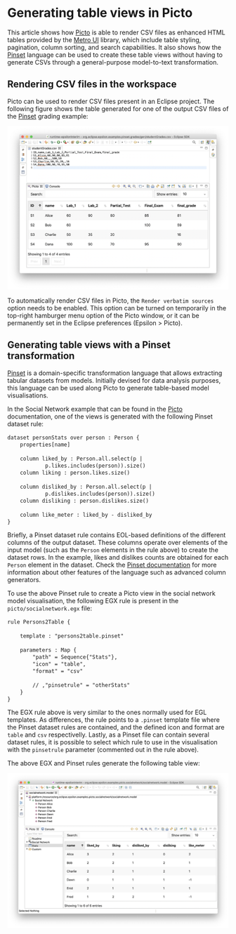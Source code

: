 # Generating table views in Picto

This article shows how [Picto](../../picto) is able to render CSV files as enhanced HTML tables provided by the [Metro UI](https://metroui.org.ua/tables.html) library, which include table styling, pagination, column sorting, and search capabilities. It also shows how the [Pinset](../../pinset) language can be used to create these table views without having to generate CSVs through a general-purpose model-to-text transformation.

## Rendering CSV files in the workspace

Picto can be used to render CSV files present in an Eclipse project. The following figure shows the table generated for one of the output CSV files of the [Pinset](../pinset) grading example:

![](csv-picto.png)

To automatically render CSV files in Picto, the `Render verbatim sources` option needs to be enabled. This option can be turned on temporarily in the top-right hamburger menu option of the Picto window, or it can be permanently set in the Eclipse preferences (Epsilon > Picto).

## Generating table views with a Pinset transformation

[Pinset](../pinset) is a domain-specific transformation language that allows extracting tabular datasets from models. Initially devised for data analysis purposes, this language can be used along Picto to generate table-based model visualisations.

In the Social Network example that can be found in the [Picto](../picto) documentation, one of the views is generated with the following Pinset dataset rule:

```pinset
dataset personStats over person : Person {
	properties[name]

	column liked_by : Person.all.select(p |
			p.likes.includes(person)).size()
	column liking : person.likes.size()

	column disliked_by : Person.all.select(p |
			p.dislikes.includes(person)).size()
	column disliking : person.dislikes.size()

	column like_meter : liked_by - disliked_by
}
```

Briefly, a Pinset dataset rule contains EOL-based definitions of the different columns of the output dataset. These columns operate over elements of the input model (such as the `Person` elements in the rule above) to create the dataset rows. In the example, likes and dislikes counts are obtained for each `Person` element in the dataset. Check the [Pinset documentation](../pinset) for more information about other features of the language such as advanced column generators.

To use the above Pinset rule to create a Picto view in the social network model visualisation, the following EGX rule is present in the `picto/socialnetwork.egx` file:

```egx
rule Persons2Table {

	template : "persons2table.pinset"

	parameters : Map {
		"path" = Sequence{"Stats"},
		"icon" = "table",
		"format" = "csv"

		// ,"pinsetrule" = "otherStats"
	}
}
```

The EGX rule above is very similar to the ones normally used for EGL templates. As differences, the rule points to a `.pinset` template file where the Pinset dataset rules are contained, and the defined icon and format are `table` and `csv` respectivelly. Lastly, as a Pinset file can contain several dataset rules, it is possible to select which rule to use in the visualisation with the `pinsetrule` parameter (commented out in the rule above).

The above EGX and Pinset rules generate the following table view:

![](pinset-picto.png)
